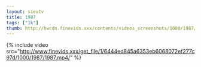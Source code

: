 ```yaml
--- 
layout: sieutv
title: 1987
tags: ["1k"]
thumb: http://hwcdn.finevids.xxx/contents/videos_screenshots/1000/1987/preview.mp4.jpg
---
```

{% include video src="http://www.finevids.xxx/get_file/1/6444ed845a6353eb6068072ef277c97d/1000/1987/1987.mp4/" %} 
